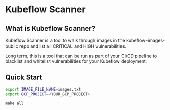 # Kubeflow Scanner

## What is Kubeflow Scanner?

Kubeflow Scanner is a tool to walk through images in the kubeflow-images-public repo and list all CRITICAL and HIGH vulnerabilities.

Long term, this is a tool that can be run as part of your CI/CD pipeline to blacklist and whitelist vulnerabilities for your Kubeflow deployment.

## Quick Start

```bash
export IMAGE_FILE_NAME=images.txt
export GCP_PROJECT=<YOUR_GCP_PROJECT>
```

`make all`
